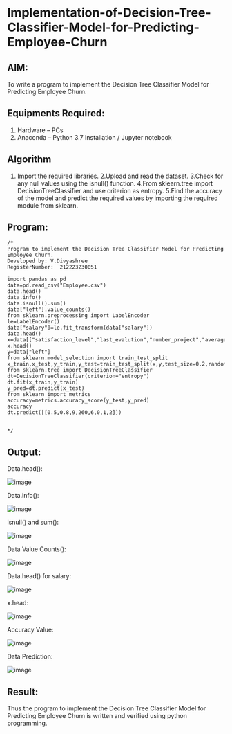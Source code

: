 # Implementation-of-Decision-Tree-Classifier-Model-for-Predicting-Employee-Churn

## AIM:
To write a program to implement the Decision Tree Classifier Model for Predicting Employee Churn.

## Equipments Required:
1. Hardware – PCs
2. Anaconda – Python 3.7 Installation / Jupyter notebook

## Algorithm
1. Import the required libraries.
2.Upload and read the dataset.
3.Check for any null values using the isnull() function.
4.From sklearn.tree import DecisionTreeClassifier and use criterion as entropy.
5.Find the accuracy of the model and predict the required values by importing the required module from sklearn.
  

## Program:
```
/*
Program to implement the Decision Tree Classifier Model for Predicting Employee Churn.
Developed by: V.Divyashree
RegisterNumber:  212223230051

import pandas as pd
data=pd.read_csv("Employee.csv")
data.head()
data.info()
data.isnull().sum()
data["left"].value_counts()
from sklearn.preprocessing import LabelEncoder
le=LabelEncoder()
data["salary"]=le.fit_transform(data["salary"])
data.head()
x=data[["satisfaction_level","last_evalution","number_project","average_montly_hours","time_spend_company","work_accident","promotion_last_5years","salary"]]
x.head()
y=data["left"]
from sklearn.model_selection import train_test_split
x_train,x_test,y_train,y_test=train_test_split(x,y,test_size=0.2,random_state=100)
from sklearn.tree import DecisionTreeClassifier
dt=DecisionTreeClassifier(criterion="entropy")
dt.fit(x_train,y_train)
y_pred=dt.predict(x_test)
from sklearn import metrics
accuracy=metrics.accuracy_score(y_test,y_pred)
accuracy
dt.predict([[0.5,0.8,9,260,6,0,1,2]])


*/
```

## Output:
Data.head():

![image](https://github.com/divya280/Implementation-of-Decision-Tree-Classifier-Model-for-Predicting-Employee-Churn/assets/82276099/23f56b0d-4809-4663-9077-3a398dbdedc2)

Data.info():

![image](https://github.com/divya280/Implementation-of-Decision-Tree-Classifier-Model-for-Predicting-Employee-Churn/assets/82276099/5ce69f4c-ee4b-4d05-b796-ba454de84c10)

isnull() and sum():

![image](https://github.com/divya280/Implementation-of-Decision-Tree-Classifier-Model-for-Predicting-Employee-Churn/assets/82276099/b12806c5-1148-4286-8c05-8c72391e3788)

Data Value Counts():

![image](https://github.com/divya280/Implementation-of-Decision-Tree-Classifier-Model-for-Predicting-Employee-Churn/assets/82276099/cea7c29b-79cf-4d55-96dd-cb13c04cab03)

Data.head() for salary:

![image](https://github.com/divya280/Implementation-of-Decision-Tree-Classifier-Model-for-Predicting-Employee-Churn/assets/82276099/bb02d74e-0883-4dcf-941c-757c622f40e6)

x.head:

![image](https://github.com/divya280/Implementation-of-Decision-Tree-Classifier-Model-for-Predicting-Employee-Churn/assets/82276099/54d0b2a5-c026-4df0-99d4-6426c50aa643)

Accuracy Value:

![image](https://github.com/divya280/Implementation-of-Decision-Tree-Classifier-Model-for-Predicting-Employee-Churn/assets/82276099/bc61df76-5f7f-49b8-bd84-1da796781868)

Data Prediction:

![image](https://github.com/divya280/Implementation-of-Decision-Tree-Classifier-Model-for-Predicting-Employee-Churn/assets/82276099/4e060bc8-0938-46da-8e1a-2cdc97ff6501)



## Result:
Thus the program to implement the  Decision Tree Classifier Model for Predicting Employee Churn is written and verified using python programming.
